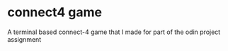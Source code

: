 # connect4 game
A terminal based connect-4 game that I made for
part of the odin project assignment


